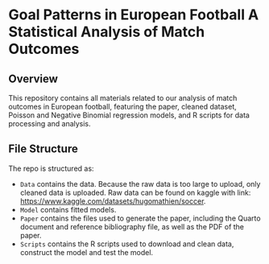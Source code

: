 # Goal Patterns in European Football A Statistical Analysis of Match Outcomes

## Overview

This repository contains all materials related to our analysis of match outcomes in European football, featuring the paper, cleaned dataset, Poisson and Negative Binomial regression models, and R scripts for data processing and analysis.

## File Structure

The repo is structured as:

- `Data` contains the data. Because the raw data is too large to upload, only cleaned data is uploaded. Raw data can be found on kaggle with link: https://www.kaggle.com/datasets/hugomathien/soccer.
- `Model` contains fitted models.
- `Paper` contains the files used to generate the paper, including the Quarto document and reference bibliography file, as well as the PDF of the paper.
- `Scripts` contains the R scripts used to download and clean data, construct the model and test the model.
